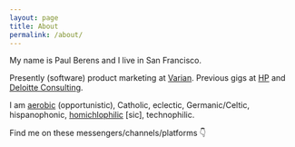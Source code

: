 ```yaml
---
layout: page
title: About
permalink: /about/
---
```

My name is Paul Berens and I live in San Francisco.

Presently (software) product marketing at <a href="https://www.varian.com/" target="_blank">Varian</a>. Previous gigs at <a href="https://www.hp.com" target="_blank">HP</a> and <a href="https://deloitte.com/consulting" target="_blank">Deloitte Consulting</a>.

I am <a href="https://www.strava.com/athletes/berenzino" target="_blank">aerobic</a> (opportunistic), Catholic, eclectic, Germanic/Celtic, hispanophonic, <a href="https://twitter.com/KarlTheFog" target="_blank">homichlophilic</a> [sic], technophilic.

Find me on these messengers/channels/platforms &#128071;

<a href="https://angel.co/berens" target="_blank"><i class="fab fa-angellist"></i></a>&nbsp;&nbsp;&nbsp;
<a href="https://keybase.io/berens" target="_blank"><i class="fab fa-keybase"></i></a>&nbsp;&nbsp;&nbsp;
<a href="https://www.linkedin.com/in/berensp/" target="_blank"><i class="fab fa-linkedin-in"></i></a>&nbsp;&nbsp;&nbsp;
<a rel="me" href="https://mastodon.social/@berens" target="_blank"><i class="fab fa-mastodon"></i></a>&nbsp;&nbsp;&nbsp;
<a href="https://signal.org/" target="_blank"><i class="fas fa-signal"></i></a>&nbsp;&nbsp;&nbsp;
<a href="https://status.im/" target="_blank"><i class="fab fa-ethereum"></i></a>&nbsp;&nbsp;&nbsp;
<a href="https://t.me/berensp" target="_blank"><i class="fab fa-telegram-plane"></i></a>&nbsp;&nbsp;&nbsp;
<a href="https://twitter.com/berensp" target="_blank"><i class="fab fa-twitter"></i></a>
